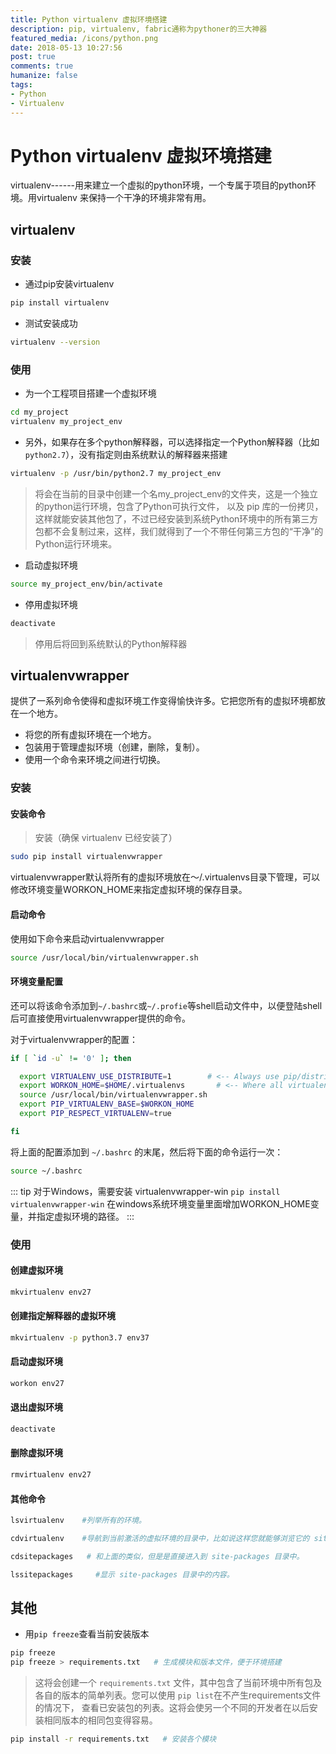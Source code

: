 ```yaml
---
title: Python virtualenv 虚拟环境搭建
description: pip, virtualenv, fabric通称为pythoner的三大神器
featured_media: /icons/python.png
date: 2018-05-13 10:27:56
post: true
comments: true
humanize: false
tags:
- Python
- Virtualenv
---
```


# Python virtualenv 虚拟环境搭建
virtualenv------用来建立一个虚拟的python环境，一个专属于项目的python环境。用virtualenv 来保持一个干净的环境非常有用。

## virtualenv
### 安装
* 通过pip安装virtualenv
``` bash
pip install virtualenv
```

* 测试安装成功
``` bash
virtualenv --version
```

### 使用

* 为一个工程项目搭建一个虚拟环境
``` bash
cd my_project
virtualenv my_project_env
```

* 另外，如果存在多个python解释器，可以选择指定一个Python解释器（比如`python2.7`），没有指定则由系统默认的解释器来搭建
``` bash
virtualenv -p /usr/bin/python2.7 my_project_env
```

> 将会在当前的目录中创建一个名my_project_env的文件夹，这是一个独立的python运行环境，包含了Python可执行文件， 以及 pip 库的一份拷贝，这样就能安装其他包了，不过已经安装到系统Python环境中的所有第三方包都不会复制过来，这样，我们就得到了一个不带任何第三方包的“干净”的Python运行环境来。

* 启动虚拟环境
``` bash
source my_project_env/bin/activate
```

* 停用虚拟环境
``` bash
deactivate
```

> 停用后将回到系统默认的Python解释器

## virtualenvwrapper
提供了一系列命令使得和虚拟环境工作变得愉快许多。它把您所有的虚拟环境都放在一个地方。

- 将您的所有虚拟环境在一个地方。
- 包装用于管理虚拟环境（创建，删除，复制）。
- 使用一个命令来环境之间进行切换。

### 安装

#### 安装命令
> 安装（确保 virtualenv 已经安装了）
``` bash
sudo pip install virtualenvwrapper
```

virtualenvwrapper默认将所有的虚拟环境放在～/.virtualenvs目录下管理，可以修改环境变量WORKON_HOME来指定虚拟环境的保存目录。
#### 启动命令
使用如下命令来启动virtualenvwrapper
``` bash
source /usr/local/bin/virtualenvwrapper.sh
```
####  环境变量配置
还可以将该命令添加到`~/.bashrc`或`~/.profie`等shell启动文件中，以便登陆shell后可直接使用virtualenvwrapper提供的命令。

对于virtualenvwrapper的配置：
``` bash
if [ `id -u` != '0' ]; then

  export VIRTUALENV_USE_DISTRIBUTE=1        # <-- Always use pip/distribute
  export WORKON_HOME=$HOME/.virtualenvs       # <-- Where all virtualenvs will be stored
  source /usr/local/bin/virtualenvwrapper.sh
  export PIP_VIRTUALENV_BASE=$WORKON_HOME
  export PIP_RESPECT_VIRTUALENV=true

fi
```
将上面的配置添加到 `~/.bashrc` 的末尾，然后将下面的命令运行一次：

``` bash
source ~/.bashrc
```

::: tip
对于Windows，需要安装 virtualenvwrapper-win
`pip install virtualenvwrapper-win`
在windows系统环境变量里面增加WORKON_HOME变量，并指定虚拟环境的路径。
:::

### 使用

#### 创建虚拟环境
``` bash
mkvirtualenv env27
```

#### 创建指定解释器的虚拟环境
``` bash
mkvirtualenv -p python3.7 env37
```

#### 启动虚拟环境
``` bash
workon env27
```

#### 退出虚拟环境
``` bash
deactivate
```

#### 删除虚拟环境
``` bash
rmvirtualenv env27
```

#### 其他命令
``` bash
lsvirtualenv    #列举所有的环境。

cdvirtualenv    #导航到当前激活的虚拟环境的目录中，比如说这样您就能够浏览它的 site-packages。

cdsitepackages   # 和上面的类似，但是是直接进入到 site-packages 目录中。

lssitepackages     #显示 site-packages 目录中的内容。
```

## 其他

* 用`pip freeze`查看当前安装版本
``` bash
pip freeze
pip freeze > requirements.txt   # 生成模块和版本文件，便于环境搭建
```
> 这将会创建一个 `requirements.txt` 文件，其中包含了当前环境中所有包及各自的版本的简单列表。您可以使用 `pip list`在不产生requirements文件的情况下， 查看已安装包的列表。这将会使另一个不同的开发者在以后安装相同版本的相同包变得容易。
``` bash
pip install -r requirements.txt   # 安装各个模块
```